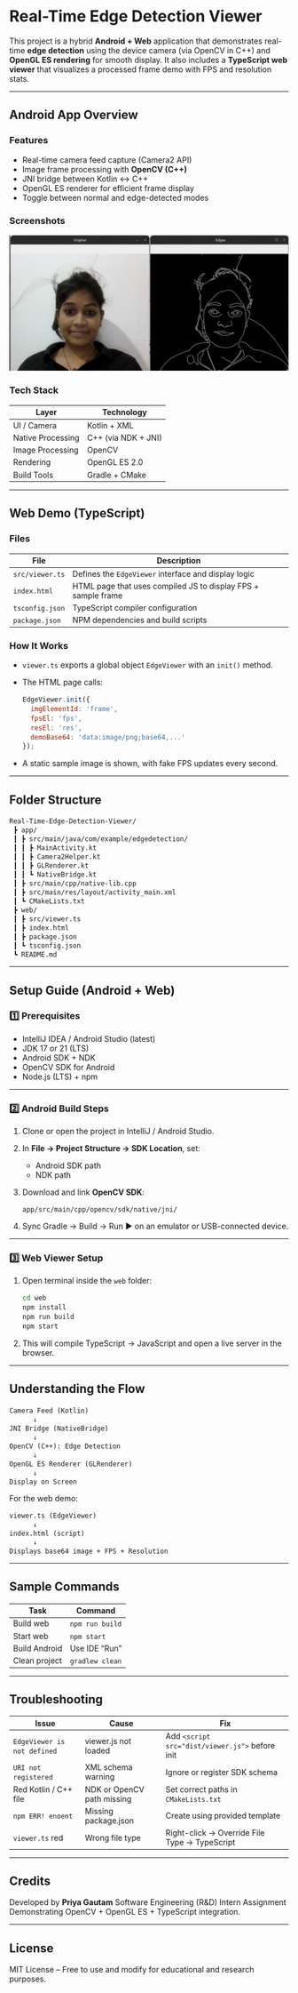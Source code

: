 #  Real-Time Edge Detection Viewer

This project is a hybrid **Android + Web** application that demonstrates real-time **edge detection** using the device camera (via OpenCV in C++) and **OpenGL ES rendering** for smooth display.
It also includes a **TypeScript web viewer** that visualizes a processed frame demo with FPS and resolution stats.

---

##  Android App Overview

###  Features

* Real-time camera feed capture (Camera2 API)
* Image frame processing with **OpenCV (C++)**
* JNI bridge between Kotlin ↔ C++
* OpenGL ES renderer for efficient frame display
* Toggle between normal and edge-detected modes

### Screenshots
![App Output](image/Screenshots.png)


### Tech Stack

| Layer             | Technology          |
| ----------------- | ------------------- |
| UI / Camera       | Kotlin + XML        |
| Native Processing | C++ (via NDK + JNI) |
| Image Processing  | OpenCV              |
| Rendering         | OpenGL ES 2.0       |
| Build Tools       | Gradle + CMake      |

---

##  Web Demo (TypeScript)

### Files

| File            | Description                                                   |
| --------------- | ------------------------------------------------------------- |
| `src/viewer.ts` | Defines the `EdgeViewer` interface and display logic          |
| `index.html`    | HTML page that uses compiled JS to display FPS + sample frame |
| `tsconfig.json` | TypeScript compiler configuration                             |
| `package.json`  | NPM dependencies and build scripts                            |

### How It Works

* `viewer.ts` exports a global object `EdgeViewer` with an `init()` method.
* The HTML page calls:

  ```js
  EdgeViewer.init({
    imgElementId: 'frame',
    fpsEl: 'fps',
    resEl: 'res',
    demoBase64: 'data:image/png;base64,...'
  });
  ```
* A static sample image is shown, with fake FPS updates every second.

---

##  Folder Structure

```
Real-Time-Edge-Detection-Viewer/
 ┣ app/
 ┃ ┣ src/main/java/com/example/edgedetection/
 ┃ ┃ ┣ MainActivity.kt
 ┃ ┃ ┣ Camera2Helper.kt
 ┃ ┃ ┣ GLRenderer.kt
 ┃ ┃ ┗ NativeBridge.kt
 ┃ ┣ src/main/cpp/native-lib.cpp
 ┃ ┣ src/main/res/layout/activity_main.xml
 ┃ ┗ CMakeLists.txt
 ┣ web/
 ┃ ┣ src/viewer.ts
 ┃ ┣ index.html
 ┃ ┣ package.json
 ┃ ┗ tsconfig.json
 ┗ README.md
```

---

## Setup Guide (Android + Web)

### 1️⃣ Prerequisites

* IntelliJ IDEA / Android Studio (latest)
* JDK 17 or 21 (LTS)
* Android SDK + NDK
* OpenCV SDK for Android
* Node.js (LTS) + npm

---

### 2️⃣ Android Build Steps

1. Clone or open the project in IntelliJ / Android Studio.
2. In **File → Project Structure → SDK Location**, set:

    * Android SDK path
    * NDK path
3. Download and link **OpenCV SDK**:

   ```
   app/src/main/cpp/opencv/sdk/native/jni/
   ```
4. Sync Gradle → Build → Run ▶️ on an emulator or USB-connected device.

---

### 3️⃣ Web Viewer Setup

1. Open terminal inside the `web` folder:

   ```bash
   cd web
   npm install
   npm run build
   npm start
   ```
2. This will compile TypeScript → JavaScript and open a live server in the browser.

---

##  Understanding the Flow

```
Camera Feed (Kotlin)
      ↓
JNI Bridge (NativeBridge)
      ↓
OpenCV (C++): Edge Detection
      ↓
OpenGL ES Renderer (GLRenderer)
      ↓
Display on Screen
```

For the web demo:

```
viewer.ts (EdgeViewer)
      ↓
index.html (script)
      ↓
Displays base64 image + FPS + Resolution
```

---

##  Sample Commands

| Task          | Command        |
| ------------- | -------------- |
| Build web     | `npm run build` |
| Start web     | `npm start`    |
| Build Android | Use IDE “Run”  |
| Clean project | `gradlew clean` |

---

## Troubleshooting

| Issue                       | Cause                      | Fix                                             |
| --------------------------- | -------------------------- | ----------------------------------------------- |
| `EdgeViewer is not defined` | viewer.js not loaded       | Add `<script src="dist/viewer.js">` before init |
| `URI not registered`        | XML schema warning         | Ignore or register SDK schema                   |
| Red Kotlin / C++ file       | NDK or OpenCV path missing | Set correct paths in `CMakeLists.txt`           |
| `npm ERR! enoent`           | Missing package.json       | Create using provided template                  |
| `viewer.ts` red             | Wrong file type            | Right-click → Override File Type → TypeScript   |

---

##  Credits

Developed by **Priya Gautam**
Software Engineering (R&D) Intern Assignment
Demonstrating OpenCV + OpenGL ES + TypeScript integration.

---

##  License

MIT License – Free to use and modify for educational and research purposes.
